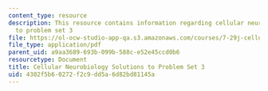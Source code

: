 ```yaml
---
content_type: resource
description: This resource contains information regarding cellular neurobiology solutions
  to problem set 3
file: https://ol-ocw-studio-app-qa.s3.amazonaws.com/courses/7-29j-cellular-neurobiology-spring-2012/4302f5b60272f2c9dd5a6d82bd81145a_MIT7_29JS12_PSet_3_ans.pdf
file_type: application/pdf
parent_uid: a9aa3689-693b-099b-588c-e52e45ccd0b6
resourcetype: Document
title: Cellular Neurobiology Solutions to Problem Set 3
uid: 4302f5b6-0272-f2c9-dd5a-6d82bd81145a
---
```

